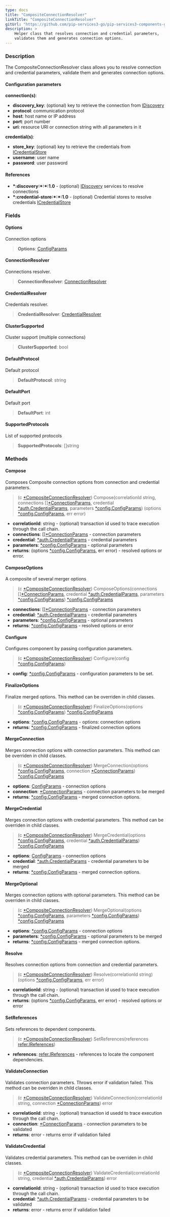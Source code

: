 ```yaml
---
type: docs
title: "CompositeConnectionResolver"
linkTitle: "CompositeConnectionResolver"
gitUrl: "https://github.com/pip-services3-go/pip-services3-components-go"
description: >
    Helper class that resolves connection and credential parameters,
    validates them and generates connection options.
---
```


### Description

The CompositeConnectionResolver class allows you to resolve connection and credential parameters, validate them and generates connection options.

#### Configuration parameters

**connection(s)**:
  - **discovery_key**: (optional) key to retrieve the connection from [IDiscovery](../idiscovery)
  - **protocol**: communication protocol
  - **host**: host name or IP address
  - **port**: port number
  - **uri**: resource URI or connection string with all parameters in it
  
**credential(s)**:
  - **store_key**: (optional) key to retrieve the credentials from [ICredentialStore](../../auth/icredential_store)
  - **username**: user name
  - **password**: user password

#### References
- **\*:discovery:\*:\*:1.0** - (optional) [IDiscovery](../idiscovery) services to resolve connections
- **\*:credential-store:\*:\*:1.0** - (optional) Credential stores to resolve credentials [ICredentialStore](../../auth/icredential_store)


### Fields

<span class="hide-title-link">

#### Options
Connection options
> **Options**: [ConfigParams](../../../commons/config/config_params)

#### ConnectionResolver
Connections resolver.
> **ConnectionResolver**: [ConnectionResolver](../connection_resolver)

#### CredentialResolver
Credentials resolver.
> **CredentialResolver**: [CredentialResolver](../../auth/credential_resolver)

#### ClusterSupported
Cluster support (multiple connections)
> **ClusterSupported**: bool

#### DefaultProtocol
Default protocol
> **DefaultProtocol**: string

#### DefaultPort
Default port
> **DefaultPort**: int

#### SupportedProtocols
List of supported protocols
> **SupportedProtocols**: []string


</span>

### Methods

#### Compose
Composes Composite connection options from connection and credential parameters.

> (c [*CompositeConnectionResolver]()) Compose(correlationId string, connections [][*ConnectionParams](../connection_params), credential [*auth.CredentialParams](../../auth/credential_params), parameters [*config.ConfigParams](../../../commons/config/config_params)) (options [*config.ConfigParams](../../../commons/config/config_params), err error)

- **correlationId**: string - (optional) transaction id used to trace execution through the call chain.
- **connections**: [][*ConnectionParams](../connection_params) - connection parameters
- **credential**: [*auth.CredentialParams](../../auth/credential_params) - credential parameters
- **parameters**: [*config.ConfigParams](../../../commons/config/config_params) - optional parameters
- **returns**: (options [*config.ConfigParams](../../../commons/config/config_params), err error) - resolved options or error.


#### ComposeOptions
A composite of several merger options

> (c [*CompositeConnectionResolver]()) ComposeOptions(connections [][*ConnectionParams](../connection_params), credential [*auth.CredentialParams](../../auth/credential_params), parameters [*config.ConfigParams](../../../commons/config/config_params)) [*config.ConfigParams](../../../commons/config/config_params)

- **connections**: [][*ConnectionParams](../connection_params) - connection parameters
- **credential**: [*auth.CredentialParams](../../auth/credential_params) - credential parameters
- **parameters**: [*config.ConfigParams](../../../commons/config/config_params) - optional parameters
- **returns**: [*config.ConfigParams](../../../commons/config/config_params) - resolved options or error


#### Configure
Configures component by passing configuration parameters.

> (c [*CompositeConnectionResolver]()) Configure(config [*config.ConfigParams](../../../commons/config/config_params))

- **config**: [*config.ConfigParams](../../../commons/config/config_params) - configuration parameters to be set.


#### FinalizeOptions
Finalize merged options.
This method can be overriden in child classes.

> (c [*CompositeConnectionResolver]()) FinalizeOptions(options [*config.ConfigParams](../../../commons/config/config_params)) [*config.ConfigParams](../../../commons/config/config_params)

- **options**: [*config.ConfigParams](../../../commons/config/config_params) - options: connection options
- **returns**: [*config.ConfigParams](../../../commons/config/config_params) - finalized connection options


#### MergeConnection
Merges connection options with connection parameters. 
This method can be overriden in child classes.

> (c [*CompositeConnectionResolver]()) MergeConnection(options [*config.ConfigParams](../../../commons/config/config_params), connection [*ConnectionParams](../connection_params)) [*config.ConfigParams](../../../commons/config/config_params)

- **options**: [ConfigParams](../../../commons/config/config_params) - connection options
- **connection**: [*ConnectionParams](../connection_params) - connection parameters to be merged
- **returns**: [*config.ConfigParams](../../../commons/config/config_params) - merged connection options.


#### MergeCredential
Merges connection options with credential parameters.
This method can be overriden in child classes.

> (c [*CompositeConnectionResolver]()) MergeCredential(options [*config.ConfigParams](../../../commons/config/config_params), credential [*auth.CredentialParams](../../auth/credential_params)) [*config.ConfigParams](../../../commons/config/config_params)

- **options**: [ConfigParams](../../../commons/config/config_params) - connection options
- **credential**: [*auth.CredentialParams](../../auth/credential_params) - credential parameters to be merged
- **returns**: [*config.ConfigParams](../../../commons/config/config_params) - merged connection options.


#### MergeOptional
Merges connection options with optional parameters.
This method can be overriden in child classes.

> (c [*CompositeConnectionResolver]()) MergeOptional(options [*config.ConfigParams](../../../commons/config/config_params), parameters [*config.ConfigParams](../../../commons/config/config_params)) [*config.ConfigParams](../../../commons/config/config_params)

- **options**: [*config.ConfigParams](../../../commons/config/config_params) - connection options
- **parameters**: [*config.ConfigParams](../../../commons/config/config_params) - optional parameters to be merged
- **returns**: [*config.ConfigParams](../../../commons/config/config_params) - merged connection options.


#### Resolve
Resolves connection options from connection and credential parameters.

> (c [*CompositeConnectionResolver]()) Resolve(correlationId string) (options [*config.ConfigParams](../../../commons/config/config_params), err error)

- **correlationId**: string - (optional) transaction id used to trace execution through the call chain.
- **returns**: (options [*config.ConfigParams](../../../commons/config/config_params), err error) - resolved options or error


#### SetReferences
Sets references to dependent components.

> (c [*CompositeConnectionResolver]()) SetReferences(references [refer.IReferences](../../../commons/refer/ireferences))

- **references**: [refer.IReferences](../../../commons/refer/ireferences) - references to locate the component dependencies.


#### ValidateConnection
Validates connection parameters. 
Throws error if validation failed.
This method can be overriden in child classes.

> (c [*CompositeConnectionResolver]()) ValidateConnection(correlationId string, connection [*ConnectionParams](../connection_params)) error

- **correlationId**: string - (optional) transaction id usedd to trace execution through the call chain.
- **connection**: [*ConnectionParams](../connection_params) - connection parameters to be validated
- **returns**: error - returns error if validation failed


#### ValidateCredential
Validates credential parameters.
This method can be overriden in child classes.

> (c [*CompositeConnectionResolver]()) ValidateCredential(correlationId string, credential [*auth.CredentialParams](../../auth/credential_params)) error

- **correlationId**: string - (optional) transaction id used to trace execution through the call chain.
- **credential**: [*auth.CredentialParams](../../auth/credential_params) - credential parameters to be validated
- **returns**: error - returns error if validation failed
